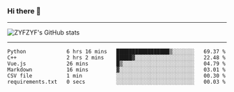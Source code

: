 ### Hi there 👋

-------

<!--

- 🔭 I’m currently working on ...
- 🌱 I’m currently learning Rust
- 👯 I’m looking to collaborate on ...
- 🤔 I’m looking for help with ...
- 💬 Ask me about ...
- 📫 How to reach me: ...
- 😄 Pronouns: ...
- ⚡ Fun fact: ...

-------
-->

![ZYFZYF's GitHub stats](https://github-readme-stats.vercel.app/api?username=ZYFZYF)


-------

<!--START_SECTION:waka-->

```text
Python             6 hrs 16 mins   █████████████████▒░░░░░░░   69.37 %
C++                2 hrs 2 mins    █████▓░░░░░░░░░░░░░░░░░░░   22.48 %
Vue.js             26 mins         █▒░░░░░░░░░░░░░░░░░░░░░░░   04.79 %
Markdown           16 mins         ▓░░░░░░░░░░░░░░░░░░░░░░░░   03.01 %
CSV file           1 min           ░░░░░░░░░░░░░░░░░░░░░░░░░   00.30 %
requirements.txt   0 secs          ░░░░░░░░░░░░░░░░░░░░░░░░░   00.03 %
```

<!--END_SECTION:waka-->



